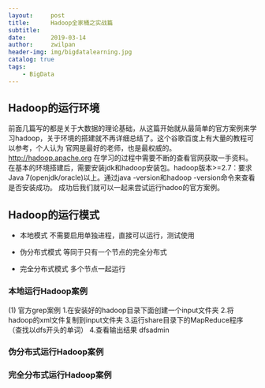 ```yaml
---
layout:     post
title:      Hadoop全家桶之实战篇
subtitle:   
date:       2019-03-14
author:     zwilpan
header-img: img/bigdatalearning.jpg
catalog: true
tags:
    - BigData
---
```


## Hadoop的运行环境
前面几篇写的都是关于大数据的理论基础，从这篇开始就从最简单的官方案例来学习hadoop，关于环境的搭建就不再详细总结了。这个谷歌百度上有大量的教程可以参考，个人认为
官网是最好的老师，也是最权威的。http://hadoop.apache.org 在学习的过程中需要不断的查看官网获取一手资料。
在基本的环境搭建后，需要安装jdk和hadoop安装包。hadoop版本>=2.7：要求Java 7(openjdk/oracle)以上。通过java -version和hadoop -version命令来查看是否安装成功。
成功后我们就可以一起来尝试运行hadoo的官方案例。

## Hadoop的运行模式

+ 本地模式
不需要启用单独进程，直接可以运行，测试使用

+ 伪分布式模式
等同于只有一个节点的完全分布式

+ 完全分布式模式
多个节点一起运行

### 本地运行Hadoop案例
(1) 官方grep案例
    1.在安装好的hadoop目录下面创建一个input文件夹
    2.将hadoop的xml文件复制到input文件夹
    3.运行share目录下的MapReduce程序（查找以dfs开头的单词）
    4.查看输出结果
      dfsadmin

### 伪分布式运行Hadoop案例


### 完全分布式运行Hadoop案例
